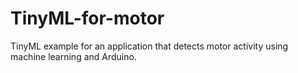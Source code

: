 # TinyML-for-motor
TinyML example for an application that detects motor activity using machine learning and Arduino.

